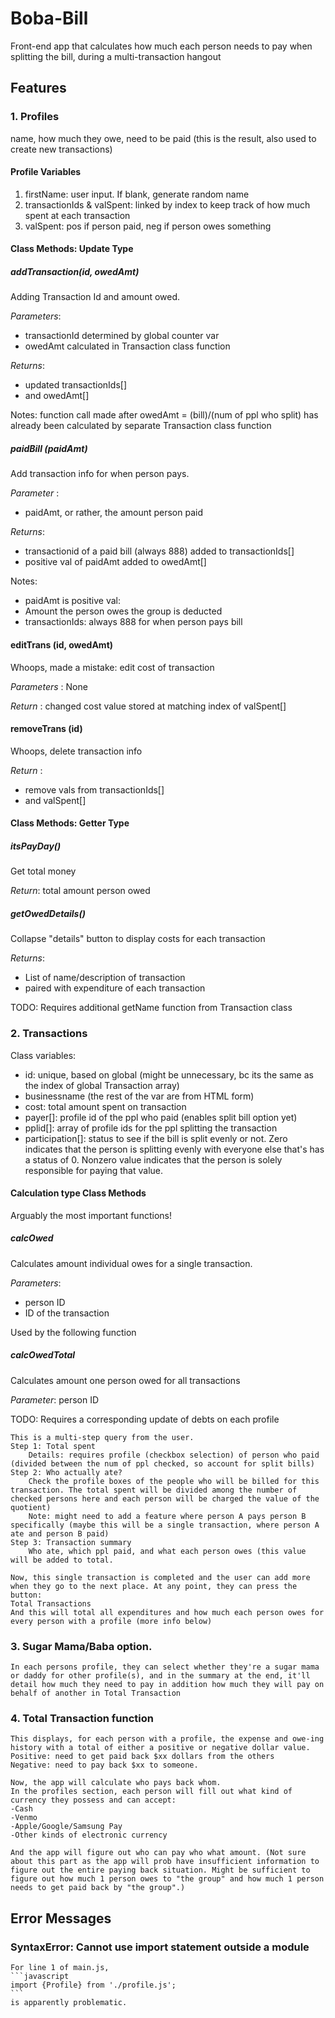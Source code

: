 # Boba-Bill
Front-end app that calculates how much each person needs to pay when splitting the bill, during a multi-transaction hangout

## Features
### 1. Profiles
name, how much they owe, need to be paid (this is the result, also used to create new transactions)

#### Profile Variables
1. firstName: user input. If blank, generate random name
2. transactionIds & valSpent: linked by index to keep track of how much spent at each transaction
3. valSpent: pos if person paid, neg if person owes something

#### Class Methods: Update Type

##### addTransaction(id, owedAmt)

Adding Transaction Id and amount owed.

*Parameters*: 

- transactionId determined by global counter var
- owedAmt calculated in Transaction class function

*Returns*:
- updated transactionIds[] 
- and owedAmt[]

Notes: function call made after owedAmt = (bill)/(num of ppl who split) has already been calculated by separate Transaction class function

##### paidBill (paidAmt)

Add transaction info for when person pays.

*Parameter* : 

- paidAmt, or rather, the amount person paid

*Returns*: 

- transactionid of a paid bill (always 888) added to transactionIds[] 
- positive val of paidAmt added to owedAmt[]

Notes:
- paidAmt is positive val: 
- Amount the person owes the group is deducted
- transactionIds: always 888 for when person pays bill

#### editTrans (id, owedAmt) 
Whoops, made a mistake: edit cost of transaction

*Parameters* : None

*Return* : changed cost value stored at matching index of valSpent[]

#### removeTrans (id)

Whoops, delete transaction info

*Return* :
- remove vals from transactionIds[]
- and valSpent[]


#### Class Methods: Getter Type
##### itsPayDay()
Get total money

*Return*: total amount person owed

##### getOwedDetails()
Collapse "details" button to display costs for each transaction

*Returns*: 
- List of name/description of transaction
- paired with expenditure of each transaction

TODO: Requires additional getName function from Transaction class


### 2. Transactions
Class variables:

- id: unique, based on global (might be unnecessary, bc its the same as the index of global Transaction array)
- businessname (the rest of the var are from HTML form)
- cost: total amount spent on transaction
- payer[]: profile id of the ppl who paid (enables split bill option yet)
- pplid[]: array of profile ids for the ppl splitting the transaction
- participation[]: status to see if the bill is split evenly or not. Zero indicates that the person is splitting evenly with everyone else that's has a status of 0. Nonzero value indicates that the person is solely responsible for paying that value.

#### Calculation type Class Methods
Arguably the most important functions!

##### calcOwed
Calculates amount individual owes for a single transaction.

*Parameters*: 
- person ID
- ID of the transaction

Used by the following function

##### calcOwedTotal
Calculates amount one person owed for all transactions

*Parameter*: person ID


TODO: Requires a corresponding update of debts on each profile 



    This is a multi-step query from the user.
    Step 1: Total spent
        Details: requires profile (checkbox selection) of person who paid (divided between the num of ppl checked, so account for split bills)
    Step 2: Who actually ate?
        Check the profile boxes of the people who will be billed for this transaction. The total spent will be divided among the number of checked persons here and each person will be charged the value of the quotient) 
        Note: might need to add a feature where person A pays person B specifically (maybe this will be a single transaction, where person A ate and person B paid)
    Step 3: Transaction summary
        Who ate, which ppl paid, and what each person owes (this value will be added to total.
    
    Now, this single transaction is completed and the user can add more when they go to the next place. At any point, they can press the button:
    Total Transactions
    And this will total all expenditures and how much each person owes for every person with a profile (more info below)
      
### 3. Sugar Mama/Baba option.
    In each persons profile, they can select whether they're a sugar mama or daddy for other profile(s), and in the summary at the end, it'll detail how much they need to pay in addition how much they will pay on behalf of another in Total Transaction
    
### 4. Total Transaction function 
    This displays, for each person with a profile, the expense and owe-ing history with a total of either a positive or negative dollar value. 
    Positive: need to get paid back $xx dollars from the others 
    Negative: need to pay back $xx to someone. 
    
    Now, the app will calculate who pays back whom.
    In the profiles section, each person will fill out what kind of currency they possess and can accept:
    -Cash
    -Venmo
    -Apple/Google/Samsung Pay
    -Other kinds of electronic currency

    And the app will figure out who can pay who what amount. (Not sure about this part as the app will prob have insufficient information to figure out the entire paying back situation. Might be sufficient to figure out how much 1 person owes to "the group" and how much 1 person needs to get paid back by "the group".)

## Error Messages

### SyntaxError: Cannot use import statement outside a module

    For line 1 of main.js,
    ```javascript
    import {Profile} from './profile.js';
    ```
    is apparently problematic. 
